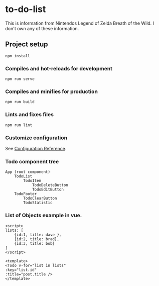 # to-do-list

This is information from Nintendos Legend of Zelda Breath of the Wild. I don't own any of these information.

## Project setup

```
npm install
```

### Compiles and hot-reloads for development

```
npm run serve
```

### Compiles and minifies for production

```
npm run build
```

### Lints and fixes files

```
npm run lint
```

### Customize configuration

See [Configuration Reference](https://cli.vuejs.org/config/).

### Todo component tree

```
App (root component)
    TodoList
        TodoItem
            TodoDeleteButton
            TodoEditButton
    TodoFooter
        TodoClearButton
        TodoStatistic
```

### List of Objects example in vue.

```
<script>
lists: [
    {id:1, title: dave },
    {id:2, title: brad},
    {id:3, title: bob}
]
</script>

<template>
<Todo v-for="list in lists"
:key="list.id"
:title="post.title />
</template>
```

<!--
ADDS A NEW TODO ITEM
cont newItem = new Todo("Dave", "Dave", "Dave", 8),
Todo.push(newItem);

SORTS THE TODO
Todo.sort(function (a,b) {
    return a.title - b.title
})

REMOVES A TODO ITEM
removeToDo = (i) => {
    Todo.splice(i, 1);
};
 -->
